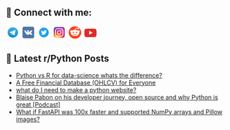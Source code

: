 ## 🔎 Connect with me:
[<img src="https://github.com/bullbesh/bullbesh/blob/main/images/Telegram.png" width="32" height="32" />](https://t.me/bullbesh)
[<img src="https://github.com/bullbesh/bullbesh/blob/main/images/VK.png" width="32" height="32" />](https://vk.com/bullbesh)
[<img src="https://github.com/bullbesh/bullbesh/blob/main/images/Twitter.png" width="32" height="32" />](https://twitter.com/bullbesh1)
[<img src="https://github.com/bullbesh/bullbesh/blob/main/images/Instagram.png" width="32" height="32" />](https://www.instagram.com/bullbesh)
[<img src="https://github.com/bullbesh/bullbesh/blob/main/images/Reddit.png" width="32" height="32" />](https://www.reddit.com/user/bullbesh)
[<img src="https://github.com/bullbesh/bullbesh/blob/main/images/YouTube.png" width="32" height="32" />](https://www.youtube.com/channel/UCtfjRs6uzgq5mfm8S06WTcg)

## 📕 Latest r/Python Posts
<!-- BLOG-POST-LIST:START -->
- [Python vs R for data-science whats the difference?](https://www.reddit.com/r/Python/comments/11s4nzo/python_vs_r_for_datascience_whats_the_difference/)
- [A Free Financial Database &lpar;OHLCV&rpar; for Everyone](https://www.reddit.com/r/Python/comments/11s40ht/a_free_financial_database_ohlcv_for_everyone/)
- [what do I need to make a python website?](https://www.reddit.com/r/Python/comments/11s40a3/what_do_i_need_to_make_a_python_website/)
- [Blaise Pabon on his developer journey, open source and why Python is great [Podcast]](https://www.reddit.com/r/Python/comments/11s2mwe/blaise_pabon_on_his_developer_journey_open_source/)
- [What if FastAPI was 100x faster and supported NumPy arrays and Pillow images?](https://www.reddit.com/r/Python/comments/11s2e3q/what_if_fastapi_was_100x_faster_and_supported/)
<!-- BLOG-POST-LIST:END -->
